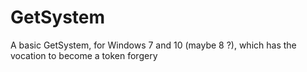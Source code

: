 # GetSystem
A basic GetSystem, for Windows 7 and 10 (maybe 8 ?), which has the vocation to become a token forgery
